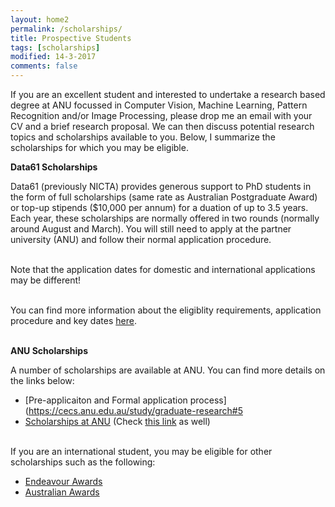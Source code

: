 ```yaml
---
layout: home2
permalink: /scholarships/
title: Prospective Students
tags: [scholarships]
modified: 14-3-2017
comments: false
---
```


If you are an excellent student and interested to undertake a research based degree at ANU focussed in Computer Vision, Machine Learning, Pattern Recognition and/or Image Processing, please drop me an email with your CV and a brief research proposal. We can then discuss potential research topics and scholarships available to you. Below, I summarize the scholarships for which you may be eligible. 

**Data61 Scholarships**

Data61 (previously NICTA) provides generous support to PhD students in the form of full scholarships (same rate as Australian Postgraduate Award) or top-up stipends ($10,000 per annum) for a duation of up to 3.5 years. Each year, these scholarships are normally offered in two rounds (normally around August and March). You will still need to apply at the partner university (ANU) and follow their normal application procedure. <br><br>

Note that the application dates for domestic and international applications may be different!  <br><br>

You can find more information about the eligiblity requirements, application procedure and key dates [here](http://www.data61.csiro.au/en/Collaborate-with-us/Universities/Data61-Scholarship-Program). <br><br>


**ANU Scholarships**

A number of scholarships are available at ANU. You can find more details on the links below:
* [Pre-applicaiton and Formal application process](https://cecs.anu.edu.au/study/graduate-research#5
* [Scholarships at ANU](http://www.anu.edu.au/students/scholarships-support/anu-phd-scholarships) (Check [this link](http://www.anu.edu.au/students/scholarships-support/anu-university-research-scholarships) as well)  <br><br>

If you are an international student, you may be eligible for other scholarships such as the following:
* [Endeavour Awards](https://internationaleducation.gov.au/endeavour%20program/scholarships-and-fellowships/international-applicants/pages/international-applicants.aspx)
* [Australian Awards](http://australiaawards.gov.au/Pages/default.aspx)
